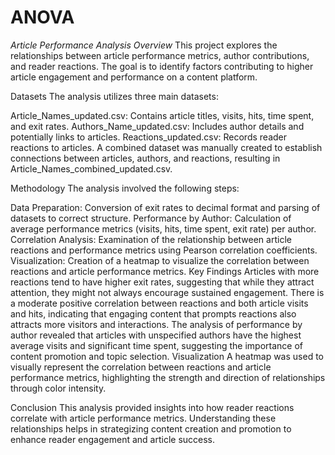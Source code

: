 # ANOVA
*Article Performance Analysis*
*Overview*
This project explores the relationships between article performance metrics, author contributions, and reader reactions. The goal is to identify factors contributing to higher article engagement and performance on a content platform.

Datasets
The analysis utilizes three main datasets:

Article_Names_updated.csv: Contains article titles, visits, hits, time spent, and exit rates.
Authors_Name_updated.csv: Includes author details and potentially links to articles.
Reactions_updated.csv: Records reader reactions to articles.
A combined dataset was manually created to establish connections between articles, authors, and reactions, resulting in Article_Names_combined_updated.csv.

Methodology
The analysis involved the following steps:

Data Preparation: Conversion of exit rates to decimal format and parsing of datasets to correct structure.
Performance by Author: Calculation of average performance metrics (visits, hits, time spent, exit rate) per author.
Correlation Analysis: Examination of the relationship between article reactions and performance metrics using Pearson correlation coefficients.
Visualization: Creation of a heatmap to visualize the correlation between reactions and article performance metrics.
Key Findings
Articles with more reactions tend to have higher exit rates, suggesting that while they attract attention, they might not always encourage sustained engagement.
There is a moderate positive correlation between reactions and both article visits and hits, indicating that engaging content that prompts reactions also attracts more visitors and interactions.
The analysis of performance by author revealed that articles with unspecified authors have the highest average visits and significant time spent, suggesting the importance of content promotion and topic selection.
Visualization
A heatmap was used to visually represent the correlation between reactions and article performance metrics, highlighting the strength and direction of relationships through color intensity.

Conclusion
This analysis provided insights into how reader reactions correlate with article performance metrics. Understanding these relationships helps in strategizing content creation and promotion to enhance reader engagement and article success.
